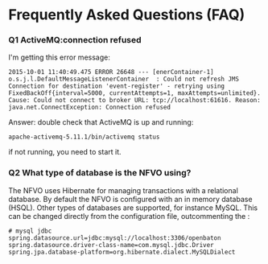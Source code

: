 # Frequently Asked Questions (FAQ)

### Q1 ActiveMQ:connection refused

I'm getting this error message: 
```
2015-10-01 11:40:49.475 ERROR 26648 --- [enerContainer-1] o.s.j.l.DefaultMessageListenerContainer  : Could not refresh JMS Connection for destination 'event-register' - retrying using FixedBackOff{interval=5000, currentAttempts=1, maxAttempts=unlimited}. Cause: Could not connect to broker URL: tcp://localhost:61616. Reason: java.net.ConnectException: Connection refused
```
Answer: double check that ActiveMQ is up and running: 
```
apache-activemq-5.11.1/bin/activemq status
```
if not running, you need to start it. 


### Q2 What type of database is the NFVO using?

The NFVO uses Hibernate for managing transactions with a relational database. By default the NFVO is configured with an in memory database (HSQL). 
Other types of databases are supported, for instance MySQL. This can be changed directly from the configuration file, outcommenting the : 
```
# mysql jdbc
spring.datasource.url=jdbc:mysql://localhost:3306/openbaton
spring.datasource.driver-class-name=com.mysql.jdbc.Driver
spring.jpa.database-platform=org.hibernate.dialect.MySQLDialect
```


